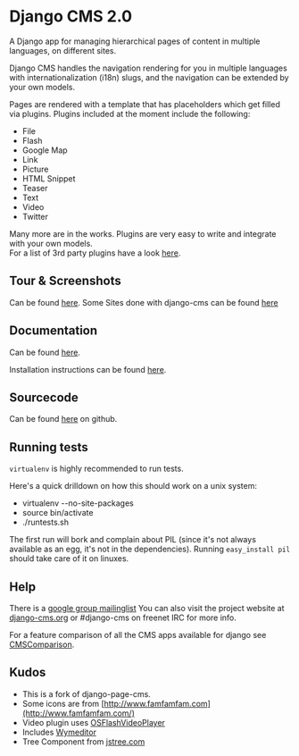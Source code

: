 Django CMS 2.0
==============

A Django app for managing hierarchical pages of content in multiple languages, on different sites.

Django CMS handles the navigation rendering for you in multiple languages with internationalization (i18n) slugs,
and the navigation can be extended by your own models.

Pages are rendered with a template that has placeholders which get filled via plugins.
Plugins included at the moment include the following:

* File
* Flash
* Google Map
* Link
* Picture
* HTML Snippet
* Teaser
* Text
* Video
* Twitter


Many more are in the works.  Plugins are very easy to write and integrate with your own models.  
For a list of 3rd party plugins have a look [here](http://www.django-cms.org/en/extensions/).

Tour & Screenshots
------------------

Can be found [here](http://www.django-cms.org/en/tour/).
Some Sites done with django-cms can be found [here](http://www.django-cms.org/en/sites/)



Documentation
-------------

Can be found [here](http://www.django-cms.org/en/documentation/).

Installation instructions can be found [here](http://www.django-cms.org/en/documentation/2.0/installation/).


Sourcecode
----------

Can be found [here](http://github.com/divio/django-cms/) on github.

Running tests
-------------

`virtualenv` is highly recommended to run tests.

Here's a quick drilldown on how this should work on a unix system:
- virtualenv --no-site-packages <this directory>
- source bin/activate
- ./runtests.sh

The first run will bork and complain about PIL (since it's not always available as an egg, it's not in the dependencies).
Running `easy_install pil` should take care of it on linuxes.

Help
----

There is a [google group mailinglist](http://groups.google.com/group/django-cms)
You can also visit the project website at [django-cms.org](http://www.django-cms.org/)
or #django-cms on freenet IRC for more info.

For a feature comparison of all the CMS apps available for django see
[CMSComparison](http://code.djangoproject.com/wiki/CMSAppsComparison).

Kudos
-----

- This is a fork of django-page-cms.
- Some icons are from [http://www.famfamfam.com](http://www.famfamfam.com/)
- Video plugin uses [OSFlashVideoPlayer](http://github.com/FlashJunior/OSFlashVideoPlayer)
- Includes [Wymeditor](http://www.wymeditor.org/)
- Tree Component from [jstree.com](http://www.jstree.com/)

